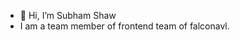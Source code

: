 - 👋 Hi, I’m Subham Shaw
- I am a team member of frontend team of falconavl.

<!---
Subham-falconavl/Subham-falconavl is a ✨ special ✨ repository because its `README.md` (this file) appears on your GitHub profile.
You can click the Preview link to take a look at your changes.
--->
